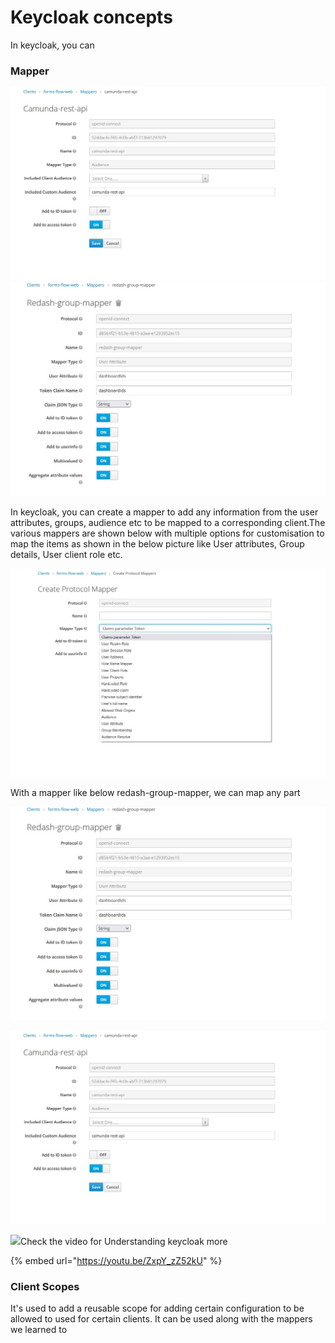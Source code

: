 # Keycloak concepts

In keycloak, you can&#x20;





### Mapper <a href="#undefined" id="undefined"></a>

![](<../.gitbook/assets/WhatsApp Image 2021-10-21 at 11.02.11 AM (1) (1).jpeg>)![](<../.gitbook/assets/WhatsApp Image 2021-10-21 at 11.01.51 AM.jpeg>)

In keycloak, you can create a mapper to add any information from the user attributes, groups, audience etc to be mapped to a corresponding client.​The various mappers are shown below with multiple options for customisation to map the items as shown in the below picture like User attributes, Group details, User client role etc.

![](<../.gitbook/assets/WhatsApp Image 2021-10-21 at 11.01.34 AM (1) (1).jpeg>)

With a mapper like below redash-group-mapper, we can map any part

![](<../.gitbook/assets/WhatsApp Image 2021-10-21 at 11.01.51 AM (1).jpeg>)

![](<../.gitbook/assets/WhatsApp Image 2021-10-21 at 11.02.11 AM (1) (2).jpeg>)

![](broken-reference)Check the video for Understanding keycloak more

{% embed url="https://youtu.be/ZxpY_zZ52kU" %}





### Client Scopes



It's used to add a reusable scope for adding certain configuration to be allowed to used for certain clients. It can be used along with the mappers we learned to&#x20;

